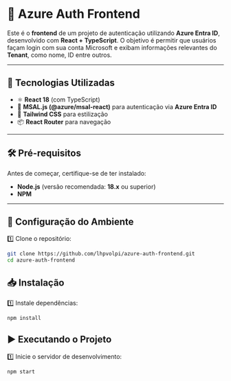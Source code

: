 # 🔐 Azure Auth Frontend

Este é o **frontend** de um projeto de autenticação utilizando **Azure Entra ID**, desenvolvido com **React + TypeScript**. O objetivo é permitir que usuários façam login com sua conta Microsoft e exibam informações relevantes do **Tenant**, como nome, ID entre outros.

---

## 🚀 **Tecnologias Utilizadas**

- ⚛️ **React 18** (com TypeScript)
- 💙 **MSAL.js (@azure/msal-react)** para autenticação via **Azure Entra ID**
- 🎨 **Tailwind CSS** para estilização
- 📦 **React Router** para navegação

---

## 🛠 **Pré-requisitos**

Antes de começar, certifique-se de ter instalado:

- **Node.js** (versão recomendada: **18.x** ou superior)
- **NPM**

---

## 📌 **Configuração do Ambiente**

1️⃣ Clone o repositório:

```sh
git clone https://github.com/lhpvolpi/azure-auth-frontend.git
cd azure-auth-frontend
```

## 📥 **Instalação**

1️⃣ Instale dependências:

```sh
npm install
```

## ▶️ Executando o Projeto

1️⃣ Inicie o servidor de desenvolvimento:

```sh
npm start
```
